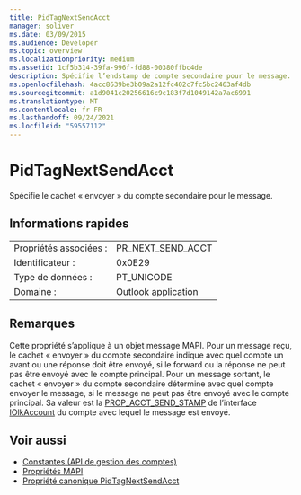 ```yaml
---
title: PidTagNextSendAcct
manager: soliver
ms.date: 03/09/2015
ms.audience: Developer
ms.topic: overview
ms.localizationpriority: medium
ms.assetid: 1cf5b314-39fa-996f-fd88-00380ffbc4de
description: Spécifie l’endstamp de compte secondaire pour le message.
ms.openlocfilehash: 4acc8639be3b09a2a12fc402c7fc5bc2463af4db
ms.sourcegitcommit: a1d9041c20256616c9c183f7d1049142a7ac6991
ms.translationtype: MT
ms.contentlocale: fr-FR
ms.lasthandoff: 09/24/2021
ms.locfileid: "59557112"
---
```

# <a name="pidtagnextsendacct"></a>PidTagNextSendAcct

Spécifie le cachet « envoyer » du compte secondaire pour le message.
  
## <a name="quick-info"></a>Informations rapides

|||
|:-----|:-----|
|Propriétés associées :  <br/> |PR_NEXT_SEND_ACCT  <br/> |
|Identificateur :  <br/> |0x0E29  <br/> |
|Type de données :  <br/> |PT_UNICODE  <br/> |
|Domaine :  <br/> |Outlook application  <br/> |
   
## <a name="remarks"></a>Remarques

Cette propriété s’applique à un objet message MAPI. Pour un message reçu, le cachet « envoyer » du compte secondaire indique avec quel compte un avant ou une réponse doit être envoyé, si le forward ou la réponse ne peut pas être envoyé avec le compte principal. Pour un message sortant, le cachet « envoyer » du compte secondaire détermine avec quel compte envoyer le message, si le message ne peut pas être envoyé avec le compte principal. Sa valeur est la [PROP_ACCT_SEND_STAMP](prop_acct_send_stamp.md) de l’interface [IOlkAccount](iolkaccount.md) du compte avec lequel le message est envoyé. 
  
## <a name="see-also"></a>Voir aussi

- [Constantes (API de gestion des comptes)](constants-account-management-api.md)
- [Propriétés MAPI](https://msdn.microsoft.com/library/3b980217-b65b-442b-8c18-b8b9f3ff487a%28Office.15%29.aspx) 
- [Propriété canonique PidTagNextSendAcct](https://msdn.microsoft.com/library/b7429c2e-0d9d-4921-9f56-9ecad817f8cb%28Office.15%29.aspx)

